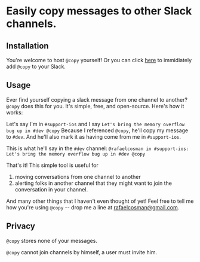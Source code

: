 # Easily copy messages to other Slack channels.

## Installation 
You're welcome to host `@copy` yourself! Or you can click [here](http://slack-bot-copy.herokuapp.com/login) to immidiately add `@copy` to your Slack.

## Usage

Ever find yourself copying a slack message from one channel to another? `@copy` does this for you. It's simple, free, and open-source. Here's how it works:

Let's say I'm in `#support-ios` and I say
```Let's bring the memory overflow bug up in #dev @copy```
Because I referenced `@copy`, he'll copy my message to `#dev`. And he'll also mark it as having come from me in `#support-ios`.

This is what he'll say in the `#dev` channel:
```@rafaelcosman in #support-ios: Let's bring the memory overflow bug up in #dev @copy```

That's it! This simple tool is useful for

1. moving conversations from one channel to another
2. alerting folks in another channel that they might want to join the conversation in your channel.

And many other things that I haven't even thought of yet! Feel free to tell me how you're using `@copy` -- drop me a line at rafaelcosman@gmail.com.

## Privacy

`@copy` stores none of your messages.

`@copy` cannot join channels by himself, a user must invite him.
